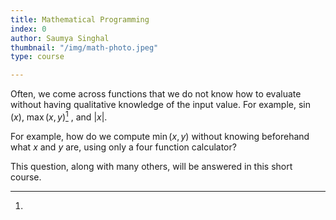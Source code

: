 ```yaml
---
title: Mathematical Programming
index: 0
author: Saumya Singhal
thumbnail: "/img/math-photo.jpeg"
type: course

---
```


Often, we come across functions that we do not know how to evaluate without having qualitative knowledge of the input value. For example, $\sin(x)$, $\max(x, y)$[^1] , and $|x|$.


For example, how do we compute  $\min(x,y)$  without knowing beforehand what  $x$  and  $y$  are, using only a four function calculator?

This question, along with many others, will be answered in this short course.

[^1]: 
<!--stackedit_data:
eyJoaXN0b3J5IjpbNjYyNjIxOTg0LC0xNjI2OTI0MDk0LDgzNj
cxMTkxMCwtMjAzOTEzODg5OCwxNzYxNjE1NTc5LC0xMzk5NDY3
OTJdfQ==
-->